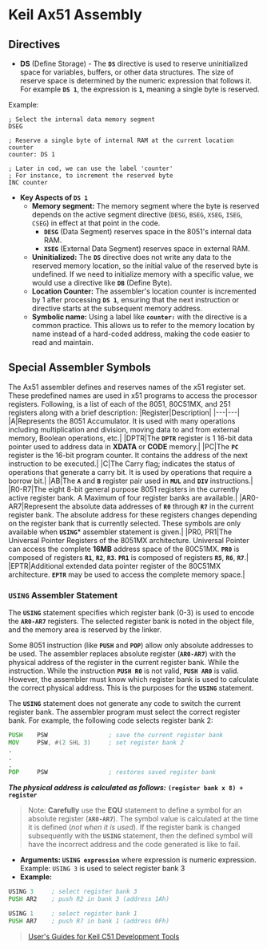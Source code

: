 # Keil Ax51 Assembly

## Directives
 * **DS** (Define Storage) - The **`DS`** directive is used to reserve uninitialized space for variables, buffers, or other data structures. The size of reserve space is determined by the numeric expression that follows it. For example **`DS 1`**, the expression is **`1`**, meaning a single byte is reserved.

Example:
```assembly
; Select the internal data memory segment
DSEG

; Reserve a single byte of internal RAM at the current location counter
counter: DS 1

; Later in cod, we can use the label 'counter'
; For instance, to increment the reserved byte
INC counter
```

 * **Key Aspects of `DS 1`**
   * **Memory segment:** The memory segment where the byte is reserved depends on the active segment directive (`DESG`, `BSEG`, `XSEG`, `ISEG`, `CSEG`) in effect at that point in the code.
     * **`DESG`** (Data Segment) reserves space in the 8051's internal data RAM.
     * **`XSEG`** (External Data Segment) reserves space in external RAM.
   * **Uninitialized:** The **`DS`** directive does not write any data to the reserved memory location, so the initial value of the reserved byte is undefined. If we need to initialize memory with a specific value, we would use a directive like **`DB`** (Define Byte).
   * **Location Counter:** The assembler's location counter is incremented by 1 after processing **`DS 1`**, ensuring that the next instruction or directive starts at the subsequent memory address.
   * **Symbolic name:** Using a label like **`counter:`** with the directive is a common practice. This allows us to refer to the memory location by name instead of a hard-coded address, making the code easier to read and maintain.

## Special Assembler Symbols
The Ax51 assembler defines and reserves names of the x51 register set. These predefined names are used in x51 programs to access the processor registers. Following, is a list of each of the 8051, 80C51MX, and 251 registers along with a brief description:
|Register|Description|
|---|---|
|A|Represents the 8051 Accumulator. It is used with many operations including multiplication and division, moving data to and from external memory, Boolean operations, etc.|
|DPTR|The **`DPTR`** register is 1 16-bit data pointer used to address data in **XDATA** or **CODE** memory.|
|PC|The **`PC`** register is the 16-bit program counter. It contains the address of the next instruction to be executed.|
|C|The Carry flag; indicates the status of operations that generate a carry bit. It is used by operations that require a borrow bit.|
|AB|The **`A`** and **`B`** register pair used in **`MUL`** and **`DIV`** instructions.|
|R0-R7|The eight 8-bit general purpose 8051 registers in the currently active register bank. A Maximum of four register banks are available.|
|AR0-AR7|Represent the absolute data addresses of **`R0`** through **`R7`** in the current register bank. The absolute address for these registers changes depending on the register bank that is currently selected. These symbols are only available when **`USING`*** assembler statement is given.|
|PR0, PR1|The Universal Pointer Registers of the 8051MX architecture. Universal Pointer can access the complete **16MB** address space of the 80C51MX. **`PR0`** is composed of registers **`R1`**, **`R2`**, **`R3`**. **`PR1`** is composed of registers **`R5`**, **`R6`**, **`R7`**.|
|EPTR|Additional extended data pointer register of the 80C51MX architecture. **`EPTR`** may be used to access the complete memory space.|

### **`USING`** Assembler Statement
The **`USING`** statement specifies which register bank (0-3) is used to encode the **`AR0-AR7`** registers. The selected register bank is noted in the object file, and the memory area is reserved by the linker.

Some 8051 instruction (like **`PUSH`** and **`POP`**) allow only absolute addresses to be used. The assembler replaces absolute register (**`AR0-AR7`**) with the physical address of the register in the current register bank. While the instruction. While the instruction **`PUSH R0`** is not valid, **`PUSH AR0`** is valid. However, the assembler must know which register bank is used to calculate the correct physical address. This is the purposes for the **`USING`** statement.

The **`USING`** statement does not generate any code to switch the current register bank. The assembler program must select the correct register bank. For example, the following code selects register bank 2:

```asm
PUSH    PSW                 ; save the current register bank
MOV     PSW, #(2 SHL 3)     ; set register bank 2
.
.
.
POP     PSW                 ; restores saved register bank
```
***The physical address is calculated as follows:***
**`(register bank x 8) + register`**

> Note: **Carefully** use the **EQU** statement to define a symbol for an absolute register (**`AR0-AR7`**). The symbol value is calculated at the time it is defined (*not when it is used*). If the register bank is changed subsequently with the **`USING`** statement, then the defined symbol will have the incorrect address and the code generated is like to fail.

 * **Arguments: `USING expression`** where expression is numeric expression. Example: `USING 3` is used to select register bank 3 
 * **Example:**
```asm
USING 3     ; select register bank 3
PUSH AR2    ; push R2 in bank 3 (address 1Ah)

USING 1     ; select register bank 1
PUSH AR7    ; push R7 in bank 1 (address 0Fh)
```

> [User's Guides for Keil C51 Development Tools](https://developer.arm.com/documentation/101655/0961/Ax51-User-s-Guide/Writing-Assembly-Programs/Special-Assembler-Symbols)
